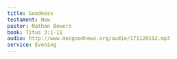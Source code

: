 ```yaml
---
title: Goodness
testament: New
pastor: Nathan Bowers
book: Titus 3:1-11
audio: http://www.mecgoodnews.org/audio/171120192.mp3
service: Evening
---
```

